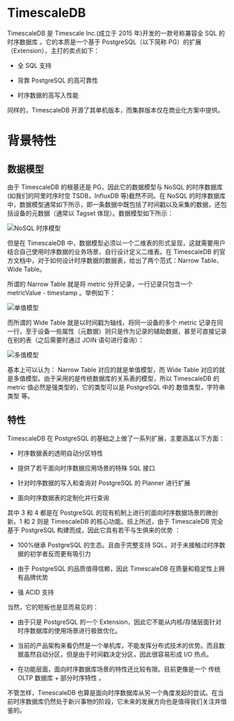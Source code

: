 # TimescaleDB

TimescaleDB 是 Timescale Inc.(成立于 2015 年)开发的一款号称兼容全 SQL 的时序数据库 。它的本质是一个基于 PostgreSQL（以下简称 PG）的扩展（Extension），主打的卖点如下：

- 全 SQL 支持

- 背靠 PostgreSQL 的高可靠性

- 时序数据的高写入性能

同样的，TimescaleDB 开源了其单机版本，而集群版本仅在商业化方案中提供。

# 背景特性

## 数据模型

由于 TimescaleDB 的根基还是 PG，因此它的数据模型与 NoSQL 的时序数据库(如我们的阿里时序时空 TSDB，InfluxDB 等)截然不同。在 NoSQL 的时序数据库中，数据模型通常如下所示，即一条数据中既包括了时间戳以及采集的数据，还包括设备的元数据（通常以 Tagset 体现）。数据模型如下所示：

![NoSQL 时序模型](https://s2.ax1x.com/2019/11/24/MLj0yT.png)

但是在 TimescaleDB 中，数据模型必须以一个二维表的形式呈现，这就需要用户结合自己使用时序数据的业务场景，自行设计定义二维表。在 TimescaleDB 的官方文档中，对于如何设计时序数据的数据表，给出了两个范式：Narrow Table、Wide Table。

所谓的 Narrow Table 就是将 metric 分开记录，一行记录只包含一个 metricValue - timestamp 。举例如下：

![单值模型](https://s2.ax1x.com/2019/11/24/MLjsw4.png)

而所谓的 Wide Table 就是以时间戳为轴线，将同一设备的多个 metric 记录在同一行，至于设备一些属性（元数据）则只是作为记录的辅助数据，甚至可直接记录在别的表（之后需要时通过 JOIN 语句进行查询）：

![多值模型](https://s2.ax1x.com/2019/11/24/MLvPts.png)

基本上可以认为： Narrow Table 对应的就是单值模型，而 Wide Table 对应的就是多值模型。由于采用的是传统数据库的关系表的模型，所以 TimescaleDB 的 metric 值必然是强类型的，它的类型可以是 PostgreSQL 中的 数值类型，字符串类型 等。

## 特性

TimescaleDB 在 PostgreSQL 的基础之上做了一系列扩展，主要涵盖以下方面：

- 时序数据表的透明自动分区特性

- 提供了若干面向时序数据应用场景的特殊 SQL 接口

- 针对时序数据的写入和查询对 PostgreSQL 的 Planner 进行扩展

- 面向时序数据表的定制化并行查询

其中 3 和 4 都是在 PostgreSQL 的现有机制上进行的面向时序数据场景的微创新。1 和 2 则是 TimescaleDB 的核心功能。综上所述，由于 TimescaleDB 完全基于 PostgreSQL 构建而成，因此它具有若干与生俱来的优势 ：

- 100%继承 PostgreSQL 的生态。且由于完整支持 SQL，对于未接触过时序数据的初学者反而更有吸引力

- 由于 PostgreSQL 的品质值得信赖，因此 TimescaleDB 在质量和稳定性上拥有品牌优势

- 强 ACID 支持

当然，它的短板也是显而易见的：

- 由于只是 PostgreSQL 的一个 Extension，因此它不能从内核/存储层面针对时序数据库的使用场景进行极致优化。

- 当前的产品架构来看仍然是一个单机库，不能发挥分布式技术的优势。而且数据虽然自动分区，但是由于时间戳决定分区，因此很容易形成 I/O 热点。

- 在功能层面，面向时序数据库场景的特性还比较有限。目前更像是一个 传统 OLTP 数据库 + 部分时序特性 。

不管怎样，TimescaleDB 也算是面向时序数据库从另一个角度发起的尝试。在当前时序数据库仍然处于新兴事物的阶段，它未来的发展方向也是值得我们关注并借鉴的。
